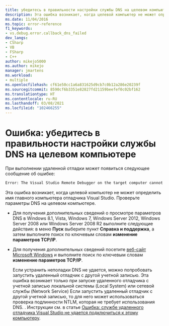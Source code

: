 ```yaml
---
title: убедитесь в правильности настройки службы DNS на целевом компьютере | Документация Майкрософт
description: Эта ошибка возникает, когда целевой компьютер не может определить имя главного компьютера отладчика Visual Studio.
ms.date: 11/04/2016
ms.topic: error-reference
f1_keywords:
- vs.debug.error.callback_dns_failed
dev_langs:
- CSharp
- VB
- FSharp
- C++
author: mikejo5000
ms.author: mikejo
manager: jmartens
ms.workload:
- multiple
ms.openlocfilehash: cf61e50cc1a6a831625d9cb7c0b12a286e20239f
ms.sourcegitcommit: 8590cf6b3351e82827fd21159beefef0c02bf162
ms.translationtype: HT
ms.contentlocale: ru-RU
ms.lasthandoff: 03/08/2021
ms.locfileid: "102466255"
---
```

# <a name="error-ensure-that-dns-is-correctly-configured-on-the-target-computer"></a>Ошибка: убедитесь в правильности настройки службы DNS на целевом компьютере
При выполнении удаленной отладки может появиться следующее сообщение об ошибке:

```cmd
Error: The Visual Studio Remote Debugger on the target computer cannot connect back to this computer. Ensure that DNS is correctly configured on the target computer.
```

 Эта ошибка возникает, когда целевой компьютер не может определить имя главного компьютера отладчика Visual Studio. Проверьте параметры DNS на целевом компьютере.

- Для получения дополнительных сведений о просмотре параметров DNS в Windows 8.1, Vista, Windows 7, Windows Server 2012, Windows Server 2008 или Windows Server 2008 R2 выполните следующие действия: в меню **Пуск** выберите пункт **Справка и поддержка**, а затем выполните поиск по ключевым словам **изменение параметров TCP/IP**.

- Для получения дополнительных сведений посетите [веб-сайт Microsoft Windows](https://www.microsoft.com/windows/) и выполните поиск по ключевым словам **изменение параметров TCP/IP**.

  Если устранить неполадки DNS не удается, можно попробовать запустить удаленный отладчик с другой учетной записью. Эта ошибка возникает только при запуске удаленного отладчика с учетной записью локальной системы (Local System) или сетевой службы (Network Service) Если запустить удаленный отладчик с другой учетной записью, то для него может использоваться проверка подлинности NTLM, которая не требует использования DNS. . Инструкции см. в статье [Ошибка: службе удаленного отладчика Visual Studio не удается подключиться к этому компьютеру](../debugger/error-the-visual-studio-remote-debugger-service-on-the-target-computer-cannot-connect-back-to-this-computer.md).

